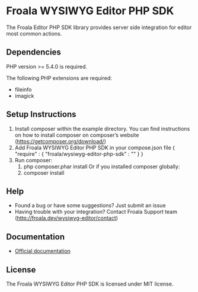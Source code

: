 # Froala WYSIWYG Editor PHP SDK

The Froala Editor PHP SDK library provides server side integration for editor most common actions.

## Dependencies

PHP version >= 5.4.0 is required.

The following PHP extensions are required:

* fileinfo
* imagick

## Setup Instructions
1. Install composer within the example directory. You can find instructions on how to install composer on composer’s website (https://getcomposer.org/download/)
2. Add Froala WYSIWYG Editor PHP SDK in your compose.json file
    {
 "require" : {
   "froala/wysiwyg-editor-php-sdk" : ""
 }
}
3. Run composer:
   1. php composer.phar install
Or if you installed composer globally:
   2. composer install

## Help
- Found a bug or have some suggestions? Just submit an issue
- Having trouble with your integration? Contact Froala Support team (http://froala.dev/wysiwyg-editor/contact)

## Documentation

 * [Official documentation](https://www.froala.com/wysiwyg-editor/docs/sdks/php)

## License

The Froala WYSIWYG Editor PHP SDK is licensed under MIT license.
